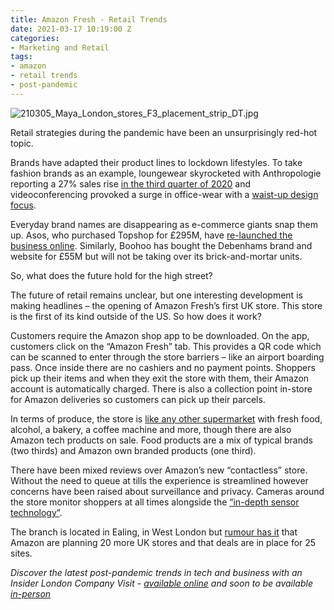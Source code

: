 ```yaml
---
title: Amazon Fresh - Retail Trends
date: 2021-03-17 10:19:00 Z
categories:
- Marketing and Retail
tags:
- amazon
- retail trends
- post-pandemic
---
```


![210305_Maya_London_stores_F3_placement_strip_DT.jpg](/uploads/210305_Maya_London_stores_F3_placement_strip_DT.jpg)

Retail strategies during the pandemic have been an unsurprisingly red-hot topic. 

Brands have adapted their product lines to lockdown lifestyles. To take fashion brands as an example, loungewear skyrocketed with Anthropologie reporting a 27% sales rise [in the third quarter of 2020](https://www.drapersonline.com/insight/analysis/how-to-stand-out-in-the-staying-in-loungewear-market) and videoconferencing provoked a surge in office-wear with a [waist-up design focus](https://www.bbc.com/news/technology-54327987).

Everyday brand names are disappearing as e-commerce giants snap them up. Asos, who purchased Topshop for £295M, have [re-launched the business online](https://www.retailgazette.co.uk/blog/2021/02/asos-relaunches-topshop-online-after-295m-rescue/). Similarly, Boohoo has bought the Debenhams brand and website for £55M but will not be taking over its brick-and-mortar units.

So, what does the future hold for the high street? 

The future of retail remains unclear, but one interesting development is making headlines – the opening of Amazon Fresh’s first UK store.
This store is the first of its kind outside of the US. So how does it work?

Customers require the Amazon shop app to be downloaded. On the app, customers click on the “Amazon Fresh” tab. This provides a QR code which can be scanned to enter through the store barriers – like an airport boarding pass. Once inside there are no cashiers and no payment points. Shoppers pick up their items and when they exit the store with them, their Amazon account is automatically charged. There is also a collection point in-store for Amazon deliveries so customers can pick up their parcels. 

In terms of produce, the store is [like any other supermarket](https://www.independent.co.uk/news/uk/home-news/amazon-fresh-supermarket-ealing-london-b1812423.html) with fresh food, alcohol, a bakery, a coffee machine and more, though there are also Amazon tech products on sale. Food products are a mix of typical brands (two thirds) and Amazon own branded products (one third).

There have been mixed reviews over Amazon’s new “contactless” store. Without the need to queue at tills the experience is streamlined however concerns have been raised about surveillance and privacy. Cameras around the store monitor shoppers at all times alongside the [“in-depth sensor technology”](https://www.independent.co.uk/news/uk/home-news/amazon-fresh-supermarket-ealing-london-b1812423.html). 

The branch is located in Ealing, in West London but [rumour has it](https://www.gazette-news.co.uk/news/19144818.amazon-fresh-plan-open-stores-across-uk/) that Amazon are planning 20 more UK stores and that deals are in place for 25 sites.

*Discover the latest post-pandemic trends in tech and business with an Insider London Company Visit - [available online](https://www.insiderlondon.com/online-education/online-company-visits/) and soon to be available [in-person](https://www.insiderlondon.com/london/company-visits/)*